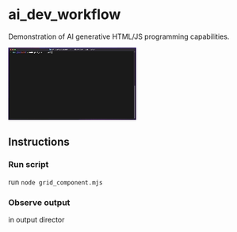# ai_dev_workflow
Demonstration of AI generative HTML/JS programming capabilities.

![til](./ai_dev_workflow_demo.gif)

## Instructions
### Run script
run `node grid_component.mjs` 

### Observe output
in output director

